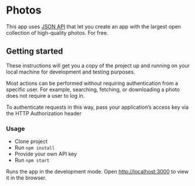 # Photos

This app uses [JSON API](https://unsplash.com/documentation) that let you create an app with the largest open collection of high-quality photos. For free.

## Getting started

These instructions will get you a copy of the project up and running on your local machine for development and testing purposes.

Most actions can be performed without requiring authentication from a specific user. For example, searching, fetching, or downloading a photo does not require a user to log in.

To authenticate requests in this way, pass your application’s access key via the HTTP Authorization header

### Usage
* Clone project
* Run `npm install`
* Provide your own API key
* Run `npm start`

Runs the app in the development mode.
Open [http://localhost:3000](http://localhost:3000) to view it in the browser.

